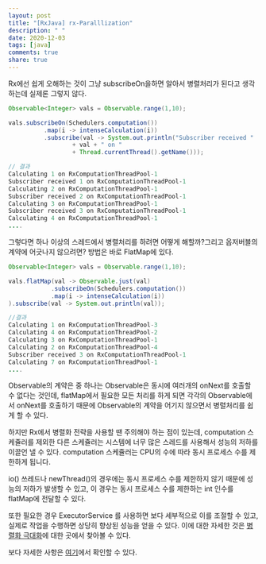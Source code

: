 ```yaml
---
layout: post
title: "[RxJava] rx-Paralllization"
description: " "
date: 2020-12-03
tags: [java]
comments: true
share: true
---
```



Rx에선 쉽게 오해하는 것이 그냥 subscribeOn을하면 알아서 병렬처리가 된다고 생각하는데 실제론 그렇지 않다.


```java
Observable<Integer> vals = Observable.range(1,10);

vals.subscribeOn(Schedulers.computation())
          .map(i -> intenseCalculation(i))
          .subscribe(val -> System.out.println("Subscriber received "
                  + val + " on "
                  + Thread.currentThread().getName()));
```



```java
// 결과
Calculating 1 on RxComputationThreadPool-1
Subscriber received 1 on RxComputationThreadPool-1
Calculating 2 on RxComputationThreadPool-1
Subscriber received 2 on RxComputationThreadPool-1
Calculating 3 on RxComputationThreadPool-1
Subscriber received 3 on RxComputationThreadPool-1
Calculating 4 on RxComputationThreadPool-1
....
```

그렇다면 하나 이상의 스레드에서 병렬처리를 하려면 어떻게 해할까?그리고 옵저버블의 계약에 어긋나지 않으려면?
방법은 바로 FlatMap에 있다.

```java
Observable<Integer> vals = Observable.range(1,10);

vals.flatMap(val -> Observable.just(val)
            .subscribeOn(Schedulers.computation())
            .map(i -> intenseCalculation(i))
).subscribe(val -> System.out.println(val));
```


```java
//결과
Calculating 1 on RxComputationThreadPool-3
Calculating 4 on RxComputationThreadPool-2
Calculating 3 on RxComputationThreadPool-1
Calculating 2 on RxComputationThreadPool-4
Subscriber received 3 on RxComputationThreadPool-1
Calculating 7 on RxComputationThreadPool-1
....
```


Observable의 계약은 중 하나는 Observable은 동시에 여러개의 onNext를 호출할 수 없다는 것인데, flatMap에서 필요한 모든 처리를 하게 되면 각각의 Observable에서 onNext를 호출하기 때문에 Observable의 계약을 어기지 않으면서 병렬처리를 쉽게 할 수 있다.

하지만 Rx에서 병렬화 전략을 사용할 땐 주의해야 하는 점이 있는데, computation 스케쥴러를 제외한 다른 스케쥴러는 시스템에 너무 많은 스레드를 사용해서 성능의 저하를 이끌언 낼 수 있다. computation 스케쥴러는 CPU의 수에 따라 동시 프로세스 수를 제한하게 됩니다.

io() 쓰레드나 newThread()의 경우에는 동시 프로세스 수를 제한하지 않기 때문에 성능의 저하가 발생할 수 있고, 이 경우는 동시 프로세스 수를 제한하는 int 인수를 flatMap에 전달할 수 있다.

또한 필요한 경우 ExecutorService 를 사용하면 보다 세부적으로 이를 조절할 수 있고, 실제로 작업을 수행하면 상당히 향상된 성능을 얻을 수 있다. 이에 대한 자세한 것은 [병렬화 극대화](http://tomstechnicalblog.blogspot.com/2016/02/rxjava-maximizing-parallelization.html)에 대한 곳에서 찾아볼 수 있다. 

보다 자세한 사항은 [여기](http://tomstechnicalblog.blogspot.com/2015/11/rxjava-achieving-parallelization.html)에서 확인할 수 있다.